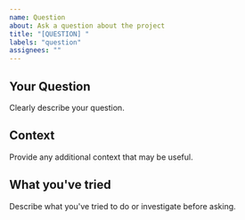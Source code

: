 ```yaml
---
name: Question
about: Ask a question about the project
title: "[QUESTION] "
labels: "question"
assignees: ""
---
```


## Your Question

Clearly describe your question.

## Context

Provide any additional context that may be useful.

## What you've tried

Describe what you've tried to do or investigate before asking.
